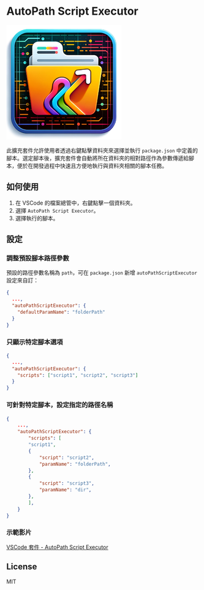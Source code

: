 # AutoPath Script Executor

<img src="./images/icon.png" alt="Extension Logo" width="300" height="300">


此擴充套件允許使用者透過右鍵點擊資料夾來選擇並執行 `package.json` 中定義的腳本。選定腳本後，擴充套件會自動將所在資料夾的相對路徑作為參數傳遞給腳本，便於在開發過程中快速且方便地執行與資料夾相關的腳本任務。

## 如何使用

1. 在 VSCode 的檔案總管中，右鍵點擊一個資料夾。
2. 選擇 `AutoPath Script Executor`。
3. 選擇執行的腳本。

## 設定

### 調整預設腳本路徑參數

預設的路徑參數名稱為 `path`，可在 `package.json` 新增 `autoPathScriptExecutor` 設定來自訂：

```json
{
  ...,
  "autoPathScriptExecutor": {
    "defaultParamName": "folderPath"
  }
}
```

### 只顯示特定腳本選項

```json
{
  ...,
  "autoPathScriptExecutor": {
    "scripts": ["script1", "script2", "script3"]
  }
}
```

### 可針對特定腳本，設定指定的路徑名稱

```json
{
    ...,
    "autoPathScriptExecutor": {
        "scripts": [
        "script1",
        {
            "script": "script2",
            "paramName": "folderPath",
        },
        {
            "script": "script3",
            "paramName": "dir",
        },
        ],
    }
}
```

### 示範影片
  
[VSCode 套件 - AutoPath Script Executor](https://www.youtube.com/watch?v=SE_r_5G2POk)

## License

MIT
